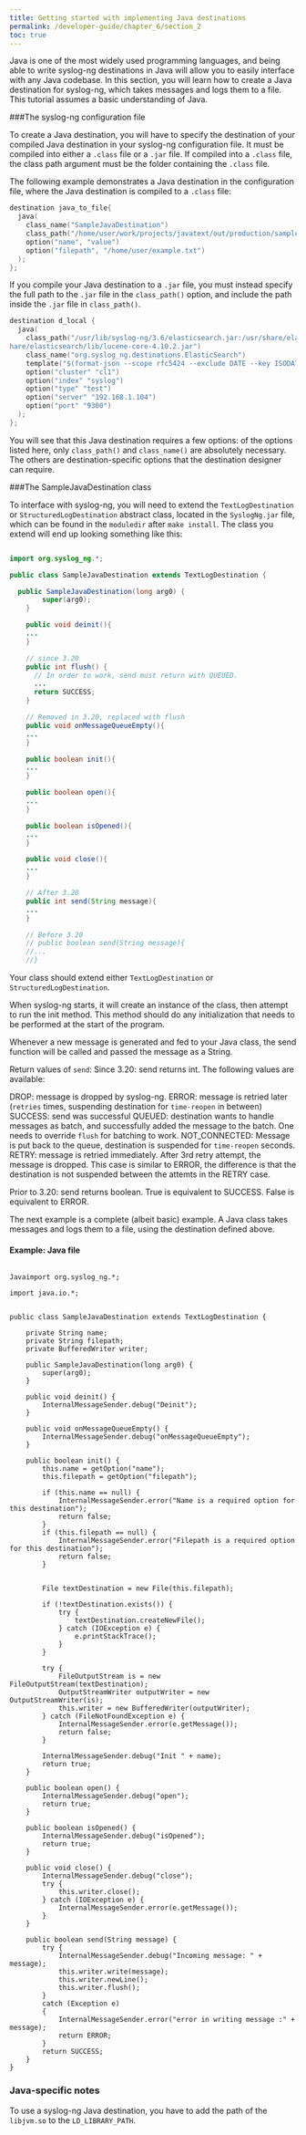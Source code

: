 ```yaml
---
title: Getting started with implementing Java destinations
permalink: /developer-guide/chapter_6/section_2
toc: true
---
```


Java is one of the most widely used programming languages, and being able to write syslog-ng destinations in Java will allow you to easily interface with any Java codebase.  In this section, you will learn how to create a Java destination for syslog-ng, which takes messages and logs them to a file. This tutorial assumes a basic understanding of Java.


###The syslog-ng configuration file

To create a Java destination, you will have to specify the destination of your compiled Java destination in your syslog-ng configuration file. It must be compiled into either a `.class` file or a `.jar` file.
If compiled into a `.class` file, the class path argument must be the folder containing the `.class` file.

The following example demonstrates a Java destination in the configuration file, where the Java destination is compiled to a `.class` file:

```c
destination java_to_file{
  java(
    class_name("SampleJavaDestination")
    class_path("/home/user/work/projects/javatext/out/production/samplejava/")
    option("name", "value")
    option("filepath", "/home/user/example.txt")
  );
};

```

If you compile your Java destination to a `.jar` file, you must instead specify the full path to the `.jar` file in the `class_path()` option, and include the path inside the `.jar` file in `class_path()`.

```c
destination d_local {
  java(
    class_path("/usr/lib/syslog-ng/3.6/elasticsearch.jar:/usr/share/elasticsearch/lib/elasticsearch-1.4.0.jar:/usr/s\
hare/elasticsearch/lib/lucene-core-4.10.2.jar")
    class_name("org.syslog_ng.destinations.ElasticSearch")
    template("$(format-json --scope rfc5424 --exclude DATE --key ISODATE)")
    option("cluster" "cl1")
    option("index" "syslog")
    option("type" "test")
    option("server" "192.168.1.104")
    option("port" "9300")
  );
};
```

You will see that this Java destination requires a few options: of the options listed here, only `class_path()` and `class_name()` are absolutely necessary. The others are destination-specific options that the destination designer can require.


###The SampleJavaDestination class

To interface with syslog-ng, you will need to extend the `TextLogDestination` or `StructuredLogDestination` abstract class, located in the `SyslogNg.jar` file, which can be found in the `moduledir` after `make install`.
The class you extend will end up looking something like this:

```java

import org.syslog_ng.*;

public class SampleJavaDestination extends TextLogDestination {

  public SampleJavaDestination(long arg0) {
        super(arg0);
    }

    public void deinit(){
    ...
    }

    // since 3.20
    public int flush() {
      // In order to work, send must return with QUEUED.
      ...
      return SUCCESS;
    }

    // Removed in 3.20, replaced with flush
    public void onMessageQueueEmpty(){
    ...
    }

    public boolean init(){
    ...
    }

    public boolean open(){
    ...
    }

    public boolean isOpened(){
    ...
    }

    public void close(){
    ...
    }

    // After 3.20
    public int send(String message){
    ...
    }

    // Before 3.20
    // public boolean send(String message){
    //...
    //}


```

Your class should extend either `TextLogDestination` or `StructuredLogDestination`.

When syslog-ng starts, it will create an instance of the class, then attempt to run the init method. This method should do any initialization that needs to be performed at the start of the program.

Whenever a new message is generated and fed to your Java class, the send function will be called and passed the message as a String.

Return values of `send`:
Since 3.20: send returns int. The following values are available:

DROP: message is dropped by syslog-ng.
ERROR: message is retried later (`retries` times, suspending destination for `time-reopen` in between)
SUCCESS: send was successful
QUEUED: destination wants to handle messages as batch, and successfully added the message to the batch. One needs to override `flush` for batching to work.
NOT_CONNECTED: Message is put back to the queue, destination is suspended for `time-reopen` seconds.
RETRY: message is retried immediately. After 3rd retry attempt, the message is dropped. This case is similar to ERROR, the difference is that the destination is not suspended between the attemts in the RETRY case.

Prior to 3.20: send returns boolean. True is equivalent to SUCCESS. False is equivalent to ERROR.

The next example is a complete (albeit basic) example. A Java class takes messages and logs them to a file, using the destination defined above.

#### Example: Java file ####

```

Javaimport org.syslog_ng.*;

import java.io.*;


public class SampleJavaDestination extends TextLogDestination {

    private String name;
    private String filepath;
    private BufferedWriter writer;

    public SampleJavaDestination(long arg0) {
        super(arg0);
    }

    public void deinit() {
        InternalMessageSender.debug("Deinit");
    }

    public void onMessageQueueEmpty() {
        InternalMessageSender.debug("onMessageQueueEmpty");
    }

    public boolean init() {
        this.name = getOption("name");
        this.filepath = getOption("filepath");

        if (this.name == null) {
            InternalMessageSender.error("Name is a required option for this destination");
            return false;
        }
        if (this.filepath == null) {
            InternalMessageSender.error("Filepath is a required option for this destination");
            return false;
        }


        File textDestination = new File(this.filepath);

        if (!textDestination.exists()) {
            try {
                textDestination.createNewFile();
            } catch (IOException e) {
                e.printStackTrace();
            }
        }

        try {
            FileOutputStream is = new FileOutputStream(textDestination);
            OutputStreamWriter outputWriter = new OutputStreamWriter(is);
            this.writer = new BufferedWriter(outputWriter);
        } catch (FileNotFoundException e) {
            InternalMessageSender.error(e.getMessage());
            return false;
        }

        InternalMessageSender.debug("Init " + name);
        return true;
    }

    public boolean open() {
        InternalMessageSender.debug("open");
        return true;
    }

    public boolean isOpened() {
        InternalMessageSender.debug("isOpened");
        return true;
    }

    public void close() {
        InternalMessageSender.debug("close");
        try {
            this.writer.close();
        } catch (IOException e) {
            InternalMessageSender.error(e.getMessage());
        }
    }

    public boolean send(String message) {
        try {
            InternalMessageSender.debug("Incoming message: " + message);
            this.writer.write(message);
            this.writer.newLine();
            this.writer.flush();
        }
        catch (Exception e)
        {
            InternalMessageSender.error("error in writing message :" + message);
            return ERROR;
        }
        return SUCCESS;
    }
}

```
### Java-specific notes
To use a syslog-ng Java destination, you have to add the path of the `libjvm.so` to the `LD_LIBRARY_PATH`.
